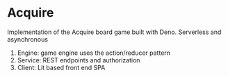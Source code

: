 # Acquire
Implementation of the Acquire board game built with Deno.
Serverless and asynchronous

1. Engine: game engine uses the action/reducer pattern
2. Service: REST endpoints and authorization
3. Client: Lit based front end SPA

